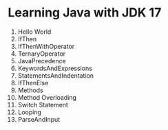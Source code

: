 # Learning Java with JDK 17
1. Hello World
2. IfThen
3. IfThenWithOperator
4. TernaryOperator
5. JavaPrecedence
6. KeywordsAndExpressions
7. StatementsAndIndentation
8. IfThenElse
9. Methods
10. Method Overloading
11. Switch Statement
12. Looping
13. ParseAndInput
